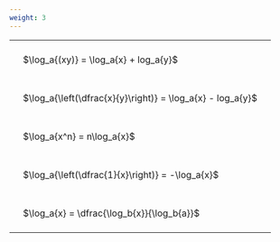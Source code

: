```yaml
---
weight: 3
---
```


<style type="text/css">
#T_24caf th.col_heading {
  text-align: left;
  font-size: 1em;
}
#T_24caf td {
  text-align: left;
  font-size: 1em;
  padding: 1.5em;
}
</style>
<table id="T_24caf">
  <thead>
  </thead>
  <tbody>
    <tr>
      <td id="T_24caf_row0_col0" class="data row0 col0" >$\log_a{(xy)} = \log_a{x} + log_a{y}$</td>
    </tr>
    <tr>
      <td id="T_24caf_row1_col0" class="data row1 col0" >$\log_a{\left(\dfrac{x}{y}\right)} = \log_a{x} - log_a{y}$</td>
    </tr>
    <tr>
      <td id="T_24caf_row2_col0" class="data row2 col0" >$\log_a{x^n} = n\log_a{x}$</td>
    </tr>
    <tr>
      <td id="T_24caf_row3_col0" class="data row3 col0" >$\log_a{\left(\dfrac{1}{x}\right)} = -\log_a{x}$</td>
    </tr>
    <tr>
      <td id="T_24caf_row4_col0" class="data row4 col0" >$\log_a{x} = \dfrac{\log_b{x}}{\log_b{a}}$</td>
    </tr>
  </tbody>
</table>
